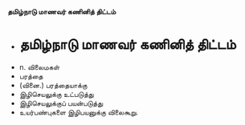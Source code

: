 **தமிழ்நாடு மாணவர் கணினித் திட்டம்**
- # தமிழ்நாடு மாணவர் கணினித் திட்டம்
- n. விலைமகள்
- பரத்தை
- (வினை.) பரத்தையாக்கு
- இழிசெயலுக்கு உட்படுத்து
- இழிசெயலுக்குப் பயன்படுத்து
- உயர்பண்புகளை இழிபயனுக்கு விலைகூறு.

